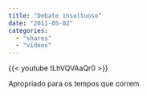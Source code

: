 ```yaml
---
title: "Debate insultuoso"
date: "2011-05-02"
categories:
  - "shares"
  - "videos"
---
```


{{< youtube tLhVQVAaQr0 >}}

Apropriado para os tempos que correm
